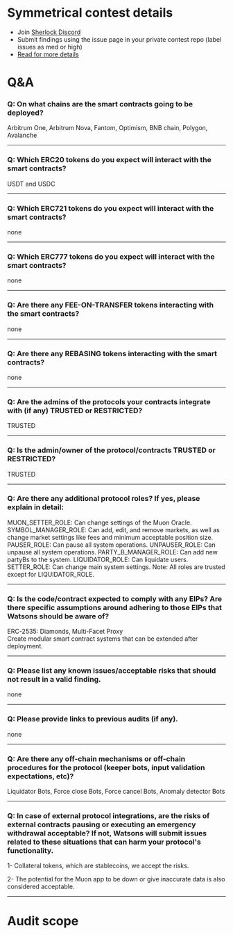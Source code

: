
# Symmetrical contest details

- Join [Sherlock Discord](https://discord.gg/MABEWyASkp)
- Submit findings using the issue page in your private contest repo (label issues as med or high)
- [Read for more details](https://docs.sherlock.xyz/audits/watsons)

# Q&A

### Q: On what chains are the smart contracts going to be deployed?
Arbitrum One, Arbitrum Nova, Fantom, Optimism, BNB chain,  Polygon, Avalanche
___

### Q: Which ERC20 tokens do you expect will interact with the smart contracts? 
USDT and USDC 
___

### Q: Which ERC721 tokens do you expect will interact with the smart contracts? 
none
___

### Q: Which ERC777 tokens do you expect will interact with the smart contracts? 
none
___

### Q: Are there any FEE-ON-TRANSFER tokens interacting with the smart contracts?

none
___

### Q: Are there any REBASING tokens interacting with the smart contracts?

none
___

### Q: Are the admins of the protocols your contracts integrate with (if any) TRUSTED or RESTRICTED?
TRUSTED
___

### Q: Is the admin/owner of the protocol/contracts TRUSTED or RESTRICTED?
TRUSTED
___

### Q: Are there any additional protocol roles? If yes, please explain in detail:
MUON_SETTER_ROLE: Can change settings of the Muon Oracle.
SYMBOL_MANAGER_ROLE: Can add, edit, and remove markets, as well as change market settings like fees and minimum acceptable position size.
PAUSER_ROLE: Can pause all system operations.
UNPAUSER_ROLE: Can unpause all system operations.
PARTY_B_MANAGER_ROLE: Can add new partyBs to the system.
LIQUIDATOR_ROLE: Can liquidate users.
SETTER_ROLE: Can change main system settings.
Note: All roles are trusted except for LIQUIDATOR_ROLE.
___

### Q: Is the code/contract expected to comply with any EIPs? Are there specific assumptions around adhering to those EIPs that Watsons should be aware of?
ERC-2535: Diamonds, Multi-Facet Proxy  
Create modular smart contract systems that can be extended after deployment.
___

### Q: Please list any known issues/acceptable risks that should not result in a valid finding.
none
___

### Q: Please provide links to previous audits (if any).
none
___

### Q: Are there any off-chain mechanisms or off-chain procedures for the protocol (keeper bots, input validation expectations, etc)?
Liquidator Bots, Force close Bots, Force cancel Bots, Anomaly detector Bots
___

### Q: In case of external protocol integrations, are the risks of external contracts pausing or executing an emergency withdrawal acceptable? If not, Watsons will submit issues related to these situations that can harm your protocol's functionality.
1- Collateral tokens, which are stablecoins, we accept the risks.

2- The potential for the Muon app to be down or give inaccurate data is also considered acceptable.
___



# Audit scope

